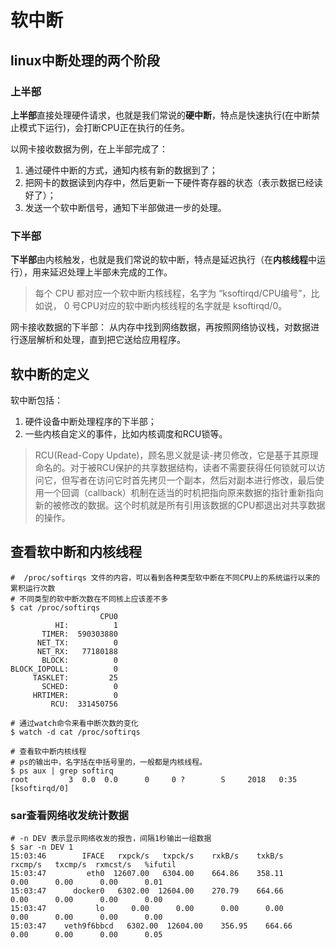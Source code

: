 # 软中断

## linux中断处理的两个阶段

### 上半部

**上半部**直接处理硬件请求，也就是我们常说的**硬中断**，特点是快速执行(在中断禁止模式下运行)，会打断CPU正在执行的任务。

以网卡接收数据为例，在上半部完成了：
1. 通过硬件中断的方式，通知内核有新的数据到了；
2. 把网卡的数据读到内存中，然后更新一下硬件寄存器的状态（表示数据已经读好了）；
3. 发送一个软中断信号，通知下半部做进一步的处理。

### 下半部

**下半部**由内核触发，也就是我们常说的软中断，特点是延迟执行（在**内核线程**中运行），用来延迟处理上半部未完成的工作。

> 每个 CPU 都对应一个软中断内核线程，名字为 “ksoftirqd/CPU编号”，比如说， 0 号CPU对应的软中断内核线程的名字就是 ksoftirqd/0。

网卡接收数据的下半部：
从内存中找到网络数据，再按照网络协议栈，对数据进行逐层解析和处理，直到把它送给应用程序。

## 软中断的定义

软中断包括：
1. 硬件设备中断处理程序的下半部；
2. 一些内核自定义的事件，比如内核调度和RCU锁等。

> RCU(Read-Copy Update)，顾名思义就是读-拷贝修改，它是基于其原理命名的。对于被RCU保护的共享数据结构，读者不需要获得任何锁就可以访问它，但写者在访问它时首先拷贝一个副本，然后对副本进行修改，最后使用一个回调（callback）机制在适当的时机把指向原来数据的指针重新指向新的被修改的数据。这个时机就是所有引用该数据的CPU都退出对共享数据的操作。

## 查看软中断和内核线程

```
#  /proc/softirqs 文件的内容，可以看到各种类型软中断在不同CPU上的系统运行以来的累积运行次数
# 不同类型的软中断次数在不同核上应该差不多
$ cat /proc/softirqs
                    CPU0       
          HI:          1
       TIMER:  590303880
      NET_TX:          0
      NET_RX:   77180188
       BLOCK:          0
BLOCK_IOPOLL:          0
     TASKLET:         25
       SCHED:          0
     HRTIMER:          0
         RCU:  331450756

# 通过watch命令来看中断次数的变化
$ watch -d cat /proc/softirqs
```

```
# 查看软中断内核线程
# ps的输出中，名字括在中括号里的，一般都是内核线程。
$ ps aux | grep softirq
root         3  0.0  0.0      0     0 ?        S     2018   0:35 [ksoftirqd/0]
```

### sar查看网络收发统计数据

```
# -n DEV 表示显示网络收发的报告，间隔1秒输出一组数据
$ sar -n DEV 1
15:03:46        IFACE   rxpck/s   txpck/s    rxkB/s    txkB/s   rxcmp/s   txcmp/s  rxmcst/s   %ifutil
15:03:47         eth0  12607.00   6304.00    664.86    358.11      0.00      0.00      0.00      0.01
15:03:47      docker0   6302.00  12604.00    270.79    664.66      0.00      0.00      0.00      0.00
15:03:47           lo      0.00      0.00      0.00      0.00      0.00      0.00      0.00      0.00
15:03:47    veth9f6bbcd   6302.00  12604.00    356.95    664.66      0.00      0.00      0.00      0.05
```
